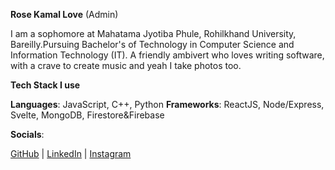 **Rose Kamal Love** (Admin)

I am a sophomore at Mahatama Jyotiba Phule, Rohilkhand University, Bareilly.Pursuing Bachelor's of Technology in Computer Science and Information Technology (IT).
A friendly ambivert who loves writing software, with a crave to create music and yeah I take photos too.

**Tech Stack I use**

**Languages**: JavaScript, C++, Python
**Frameworks**: ReactJS, Node/Express, Svelte, MongoDB, Firestore&Firebase

**Socials**:

[GitHub](https://github.com/rosekamallove) |
[LinkedIn](https://www.linkedin.com/in/rose-kamal-love-1146141b0/) |
[Instagram](https://instagram.com/rosekamallove)
